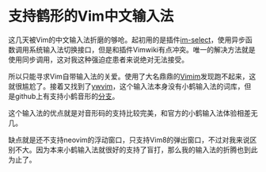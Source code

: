 # 支持鹤形的Vim中文输入法

这几天被Vim的中文输入法折磨的够呛。起初用的是插件[im-select](https://github.com/brglng/vim-im-select)，使用异步函数调用系统输入法切换接口，但是和插件Vimwiki有点冲突。唯一的解决方法就是使用同步调用，这对我这种强迫症患者来说绝对无法接受。

所以只能寻求Vim自带输入法的关爱。使用了大名鼎鼎的[Vimim](https://github.com/vimim/vimim)发现跑不起来，这就很尴尬了。接着又找到了[ywvim](https://www.vim.org/scripts/script.php?script_id=2662)，这个输入法本身没有小鹤输入法的词库，但是github上有支持小鹤音形的[分支](https://github.com/lotabout/ywvim)。

这个输入法的优点就是对音形码的支持比较完美，和官方的小鹤输入法体验相差无几。

缺点就是还不支持neovim的浮动窗口，只支持Vim8的弹出窗口，不过对我来说区别不大。因为本来小鹤输入法就很好的支持了盲打，那么我的输入法的折腾也到此为止了。
